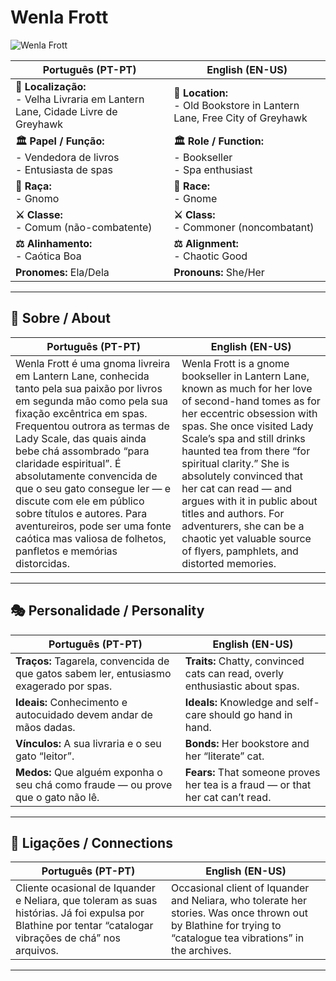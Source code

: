# Wenla Frott

![Wenla Frott](assets/npc/npc_blank.png)

| **Português (PT-PT)** | **English (EN-US)** |
| --------------------- | ------------------- |
| **📍 Localização:**<br>- Velha Livraria em Lantern Lane, Cidade Livre de Greyhawk | **📍 Location:**<br>- Old Bookstore in Lantern Lane, Free City of Greyhawk |
| **🏛 Papel / Função:**<br>- Vendedora de livros<br>- Entusiasta de spas | **🏛 Role / Function:**<br>- Bookseller<br>- Spa enthusiast |
| **🧬 Raça:**<br>- Gnomo | **🧬 Race:**<br>- Gnome |
| **⚔ Classe:**<br>- Comum (não-combatente) | **⚔ Class:**<br>- Commoner (noncombatant) |
| **⚖ Alinhamento:**<br>- Caótica Boa | **⚖ Alignment:**<br>- Chaotic Good |
| **Pronomes:** Ela/Dela | **Pronouns:** She/Her |

---

## 📖 Sobre / About

| **Português (PT-PT)** | **English (EN-US)** |
| --------------------- | ------------------- |
| Wenla Frott é uma gnoma livreira em Lantern Lane, conhecida tanto pela sua paixão por livros em segunda mão como pela sua fixação excêntrica em spas. Frequentou outrora as termas de Lady Scale, das quais ainda bebe chá assombrado “para claridade espiritual”. É absolutamente convencida de que o seu gato consegue ler — e discute com ele em público sobre títulos e autores. Para aventureiros, pode ser uma fonte caótica mas valiosa de folhetos, panfletos e memórias distorcidas. | Wenla Frott is a gnome bookseller in Lantern Lane, known as much for her love of second-hand tomes as for her eccentric obsession with spas. She once visited Lady Scale’s spa and still drinks haunted tea from there “for spiritual clarity.” She is absolutely convinced that her cat can read — and argues with it in public about titles and authors. For adventurers, she can be a chaotic yet valuable source of flyers, pamphlets, and distorted memories. |

---

## 🎭 Personalidade / Personality

| **Português (PT-PT)** | **English (EN-US)** |
| --------------------- | ------------------- |
| **Traços:** Tagarela, convencida de que gatos sabem ler, entusiasmo exagerado por spas. | **Traits:** Chatty, convinced cats can read, overly enthusiastic about spas. |
| **Ideais:** Conhecimento e autocuidado devem andar de mãos dadas. | **Ideals:** Knowledge and self-care should go hand in hand. |
| **Vínculos:** A sua livraria e o seu gato “leitor”. | **Bonds:** Her bookstore and her “literate” cat. |
| **Medos:** Que alguém exponha o seu chá como fraude — ou prove que o gato não lê. | **Fears:** That someone proves her tea is a fraud — or that her cat can’t read. |

---

## 🔗 Ligações / Connections

| **Português (PT-PT)** | **English (EN-US)** |
| --------------------- | ------------------- |
| Cliente ocasional de Iquander e Neliara, que toleram as suas histórias. Já foi expulsa por Blathine por tentar “catalogar vibrações de chá” nos arquivos. | Occasional client of Iquander and Neliara, who tolerate her stories. Was once thrown out by Blathine for trying to “catalogue tea vibrations” in the archives. |

---











